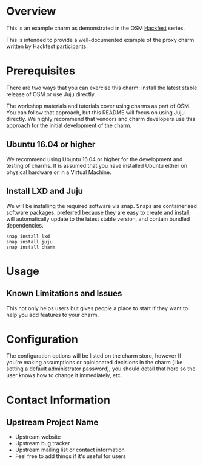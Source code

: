 # Overview

This is an example charm as demonstrated in the OSM [Hackfest](https://osm.etsi.org/wikipub/index.php/OSM_workshops_and_events) series.

This is intended to provide a well-documented example of the proxy charm written by Hackfest participants.

# Prerequisites

There are two ways that you can exercise this charm: install the latest stable release of OSM or use Juju directly.

The workshop materials and tutorials cover using charms as part of OSM. You can follow that approach, but this README will focus on using Juju directly. We highly recommend that vendors and charm developers use this approach for the initial development of the charm.

## Ubuntu 16.04 or higher

We recommend using Ubuntu 16.04 or higher for the development and testing of charms. It is assumed that you have installed Ubuntu either on physical hardware or in a Virtual Machine.

## Install LXD and Juju

We will be installing the required software via snap. Snaps are containerised software packages, preferred because they are easy to create and install, will automatically update to the latest stable version, and contain bundled dependencies.

```
snap install lxd
snap install juju
snap install charm
```

# Usage


## Known Limitations and Issues

This not only helps users but gives people a place to start if they want to help
you add features to your charm.

# Configuration

The configuration options will be listed on the charm store, however If you're
making assumptions or opinionated decisions in the charm (like setting a default
administrator password), you should detail that here so the user knows how to
change it immediately, etc.

# Contact Information

## Upstream Project Name

  - Upstream website
  - Upstream bug tracker
  - Upstream mailing list or contact information
  - Feel free to add things if it's useful for users


[service]: http://example.com
[icon guidelines]: https://jujucharms.com/docs/stable/authors-charm-icon
